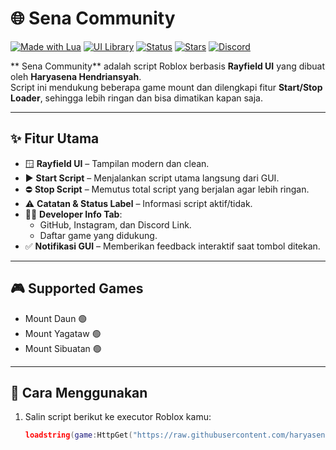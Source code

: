 # 🌐  Sena Community

[![Made with Lua](https://img.shields.io/badge/Made%20with-Lua-blue.svg)](https://www.lua.org)
[![UI Library](https://img.shields.io/badge/UI-Rayfield%20UI-orange)](https://github.com/jensonhirst/Rayfield)
[![Status](https://img.shields.io/badge/Status-Active-success)]()
[![Stars](https://img.shields.io/github/stars/haryasenahendriansyah/ROBLOX?style=social)](https://github.com/haryasenahendriansyah/ROBLOX/stargazers)
[![Discord](https://img.shields.io/discord/1272572605455249540?label=Discord&logo=discord&color=7289da)](https://discord.gg/AtbU3EWjwy)

** Sena Community** adalah script Roblox berbasis **Rayfield UI** yang dibuat oleh **Haryasena Hendriansyah**.  
Script ini mendukung beberapa game mount dan dilengkapi fitur **Start/Stop Loader**, sehingga lebih ringan dan bisa dimatikan kapan saja.

---

## ✨ Fitur Utama
- 🪟 **Rayfield UI** – Tampilan modern dan clean.  
- ▶️ **Start Script** – Menjalankan script utama langsung dari GUI.  
- ⛔ **Stop Script** – Memutus total script yang berjalan agar lebih ringan.  
- ⚠️ **Catatan & Status Label** – Informasi script aktif/tidak.  
- 👨‍💻 **Developer Info Tab**:
  - GitHub, Instagram, dan Discord Link.
  - Daftar game yang didukung.
- ✅ **Notifikasi GUI** – Memberikan feedback interaktif saat tombol ditekan.

---

## 🎮 Supported Games
- Mount Daun 🟢  
- Mount Yagataw 🟢  
- Mount Sibuatan 🟢  

---

## 🚀 Cara Menggunakan
1. Salin script berikut ke executor Roblox kamu:
   ```lua
   loadstring(game:HttpGet("https://raw.githubusercontent.com/haryasenahendriansyah/ScriptV1/refs/heads/main/SenaXActualHub"))()
